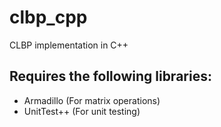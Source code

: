 clbp_cpp
========

CLBP implementation in C++

Requires the following libraries:
----------------------------------

* Armadillo (For matrix operations)
* UnitTest++ (For unit testing)
